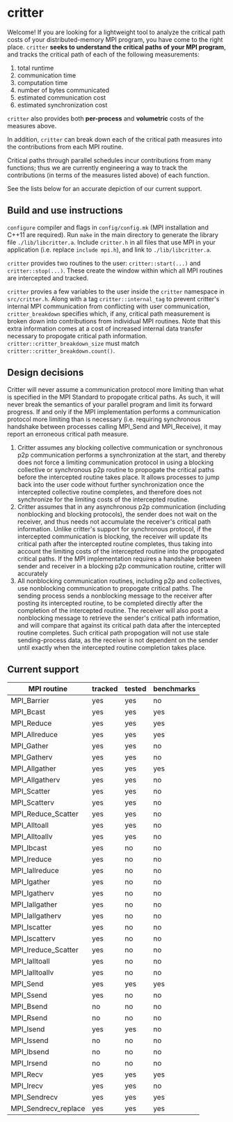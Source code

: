 
# critter
Welcome! If you are looking for a lightweight tool to analyze the critical path costs of your distributed-memory MPI program, you have come to the right place. `critter` **seeks to understand the critical paths of your MPI program**, and tracks the critical path of each of the following measurements:

1. total runtime
2. communication time
3. computation time
4. number of bytes communicated
5. estimated communication cost
6. estimated synchronization cost

`critter` also provides both **per-process** and **volumetric** costs of the measures above.

In addition, `critter` can break down each of the critical path measures into the contributions from each MPI routine.

Critical paths through parallel schedules incur contributions from many functions; thus we are currently engineering a way to track the contributions (in terms of the measures listed above) of each function.

See the lists below for an accurate depiction of our current support.

## Build and use instructions
`configure` compiler and flags in `config/config.mk` (MPI installation and C++11 are required). Run `make` in the main directory to generate the library file `./lib/libcritter.a`. Include `critter.h` in all files that use MPI in your application (i.e. replace `include mpi.h`), and link to `./lib/libcritter.a`.

`critter` provides two routines to the user: `critter::start(...)` and `critter::stop(...)`. These create the window within which all MPI routines are intercepted and tracked.

`critter` provies a few variables to the user inside the `critter` namespace in `src/critter.h`. Along with a tag `critter::internal_tag` to prevent critter's internal MPI communication from conflicting with user communication, `critter_breakdown` specifies which, if any, critical path measurement is broken down into contributions from individual MPI routines. Note that this extra information comes at a cost of increased internal data transfer necessary to propogate critical path information. `critter::critter_breakdown_size` must match `critter::critter_breakdown.count()`.

## Design decisions
Critter will never assume a communication protocol more limiting than what is specified in the MPI Standard to propogate critical paths. As such, it will never break the semantics of your parallel program and limit its forward progress. If and only if the MPI implementation performs a communication protocol more limiting than is necessary (i.e. requiring synchronous handshake between processes calling MPI_Send and MPI_Receive), it may report an erroneous critical path measure.
1. Critter assumes any blocking collective communication or synchronous p2p communication performs a synchronization at the start, and thereby does not force a limiting communication protocol in using a blocking collective or synchronous p2p routine to propogate the critical paths before the intercepted routine takes place. It allows processes to jump back into the user code without further synchronization once the intercepted collective routine completes, and therefore does not synchronize for the limiting costs of the intercepted routine.
2. Critter assumes that in any asynchronous p2p communication (including nonblocking and blocking protocols), the sender does not wait on the receiver, and thus needs not accumulate the receiver's critical path information. Unlike critter's support for synchronous protocol, if the intercepted communication is blocking, the receiver will update its critical path after the intercepted routine completes, thus taking into account the limiting costs of the intercepted routine into the propogated critical paths. If the MPI implementation requires a handshake between sender and receiver in a blocking p2p communication routine, critter will accurately 
3. All nonblocking communication routines, including p2p and collectives, use nonblocking communication to propogate critical paths. The sending process sends a nonblocking message to the receiver after posting its intercepted routine, to be completed directly after the completion of the intercepted routine. The receiver will also post a nonblocking message to retrieve the sender's critical path information, and will compare that against its critical path data after the intercepted routine completes. Such critical path propogation will not use stale sending-process data, as the receiver is not dependent on the sender until exactly when the intercepted routine completion takes place.

## Current support
|     MPI routine         |   tracked   |   tested   |    benchmarks   |     
| ----------------------- | ----------- | ---------- | --------------- |
| MPI_Barrier              |   yes       |   yes       |   no            |
| MPI_Bcast                |   yes       |   yes      |   yes           |
| MPI_Reduce               |   yes       |   yes      |   yes           |
| MPI_Allreduce            |   yes       |   yes      |   yes           |
| MPI_Gather               |   yes       |   yes       |   no            |
| MPI_Gatherv              |   yes       |   yes       |   no            |
| MPI_Allgather            |   yes       |   yes      |   yes           |
| MPI_Allgatherv           |   yes       |   yes      |   no           |
| MPI_Scatter              |   yes       |   yes       |   no            |
| MPI_Scatterv             |   yes       |   yes       |   no            |
| MPI_Reduce_Scatter       |   yes       |   yes       |   no            |
| MPI_Alltoall             |   yes       |   yes       |   no            |
| MPI_Alltoallv            |   yes       |   yes       |   no            |
| MPI_Ibcast               |   yes       |   no      |   no           |
| MPI_Ireduce              |   yes       |   no      |   no           |
| MPI_Iallreduce           |   yes       |   no      |   no           |
| MPI_Igather              |   yes       |   no       |   no            |
| MPI_Igatherv             |   yes       |   no       |   no            |
| MPI_Iallgather           |   yes       |   no      |   no           |
| MPI_Iallgatherv          |   yes       |   no      |   no           |
| MPI_Iscatter             |   yes       |   no       |   no            |
| MPI_Iscatterv            |   yes       |   no       |   no            |
| MPI_Ireduce_Scatter      |   yes       |   no       |   no            |
| MPI_Ialltoall            |   yes       |   no       |   no            |
| MPI_Ialltoallv           |   yes       |   no       |   no            |
| MPI_Send                 |   yes       |   yes       |   yes            |
| MPI_Ssend                 |   yes       |   no       |   no            |
| MPI_Bsend                 |   no       |   no       |   no            |
| MPI_Rsend                 |   no       |   no       |   no            |
| MPI_Isend                |   yes       |   yes       |   no            |
| MPI_Issend                 |   no       |   no       |   no            |
| MPI_Ibsend                 |   no       |   no       |   no            |
| MPI_Irsend                 |   no       |   no       |   no            |
| MPI_Recv                 |   yes       |   yes       |   yes            |
| MPI_Irecv                |   yes       |   yes       |   no            |
| MPI_Sendrecv             |   yes       |   yes       |   yes            |
| MPI_Sendrecv_replace     |   yes       |   yes       |   yes            |
